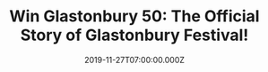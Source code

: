 ---
campaign-uuid: "c-0432c8fc-20f8-45d5-95be-091d3a68ad76"
type: "Competition"
category: "Gifts"
date: "2019-11-27T07:00:00.000Z"
end-date: "2020-01-27T23:59:00.000Z"
disable-form: false
is_promoted: true
has_entry_page: true
title: "Win Glastonbury 50: The Official Story of Glastonbury Festival!"
competition-description: "<p>Glastonbury 50 is the authorised, behind-the-scenes,\
  \ inside story of the music festival that has become a true global phenomenon. It\
  \ celebrates five momentous decades in the life of the world's most famous outdoor\
  \ music and arts festival. We have on our hands one copy of this incredible book\
  \ to one lucky NME AAA member to win.</p>\n<p>Want it? Click below for a chance\
  \ to win it now.</p>\n"
hero-header: "Win Glastonbury 50: The Official Story of Glastonbury Festival!"
terms-confirmation: "N/A"
banner-img: "https://assets.expresslyapp.com/asset-99701b9b-d81a-4a9c-ae76-fe75b7ff66aa.jpg"
logo-left-href: "aaa.nme.com"
logo-left-image: "https://assets.expresslyapp.com/asset-cffbd1fe-8278-41c6-a422-d42acb19b063.jpg"
logo-left-title: "NME AAA"
bg-image-hero: "https://assets.expresslyapp.com/asset-cbfb0413-c7a6-4512-9b6d-60265e6e7e82.jpg"
bg-image-first: "https://assets.expresslyapp.com/asset-3a99a3eb-ff2a-475d-b95f-9cae05eed7ae.jpg"
section1-content: "<p>Glastonbury 50 is the authorised, behind-the-scenes, inside\
  \ story of the music festival that has become a true global phenomenon. The story\
  \ begins in 1970. The day after Jimi Hendrix's death... dairy farmer Michael Eavis\
  \ invites revellers to his field in Somerset to attend a 'Pop, Folk & Blues' festival.\
  \ Fast forward through five tumultuous decades and the Eavis's vision now encompasses\
  \ a gigantic 'city in the fields', with a total annual population nearing a quarter\
  \ of a million.</p>\n<p>In their own words, Michael and Emily Eavis reveal the stories\
  \ behind the headlines, and celebrate 50 years of history in the Vale of Avalon.\
  \ They're joined by artists - Stanley Donwood, Kurt Jackson and many more. Writers\
  \ - Caitlin Moran, Lauren Laverne, Billy Bragg - and by a host of photographers,\
  \ from Seventies icon Brian Walker to rock and roll legends Jill Furmanovsky and\
  \ Greg Williams.</p>\n<p>Together they bring you the magic that makes Glastonbury,\
  \ Glastonbury.</p>\n"
entry-title: "Win Glastonbury 50: The Official Story of Glastonbury Festival!"
entry-content: "<p>Enter the draw to win Glastonbury 50: The Official Story of Glastonbury\
  \ Festival by completing the form below before 23:59 on the 27th of January 2020.</p>\n"
has-winner: false
prize-description: "Glastonbury 50: The Official Story of Glastonbury Festival!"
special-conditions: "Multiple entries are allowed up to one every day."
country-restrictions:
- "GB"
---